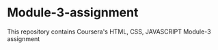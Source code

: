 # Module-3-assignment
This repository contains Coursera's HTML, CSS, JAVASCRIPT Module-3 assignment

